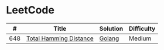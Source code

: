 # LeetCode
| # | Title | Solution | Difficulty |
|---| ----- | -------- | ---------- |
|648|[Total Hamming Distance](https://leetcode.com/problems/replace-words/description/) | [Golang](./replace_words/replace_words.go)|Medium|
